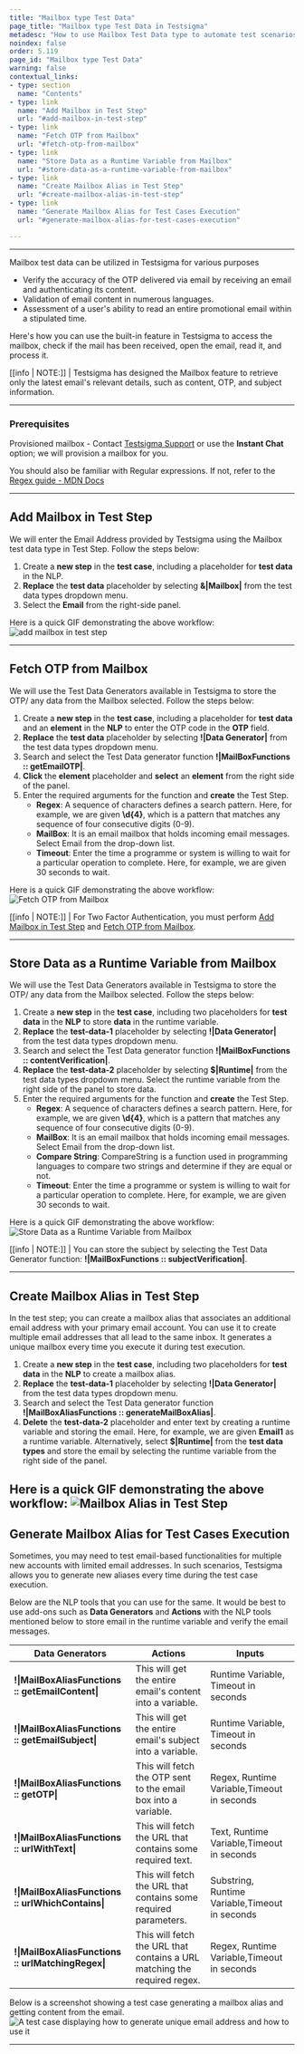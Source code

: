 ```yaml
---
title: "Mailbox type Test Data"
page_title: "Mailbox type Test Data in Testsigma"
metadesc: "How to use Mailbox Test Data type to automate test scenarios that involve Email OTPs for two factor authentication"
noindex: false
order: 5.119
page_id: "Mailbox type Test Data"
warning: false
contextual_links:
- type: section
  name: "Contents"
- type: link
  name: "Add Mailbox in Test Step"
  url: "#add-mailbox-in-test-step"
- type: link
  name: "Fetch OTP from Mailbox"
  url: "#fetch-otp-from-mailbox"
- type: link
  name: "Store Data as a Runtime Variable from Mailbox"
  url: "#store-data-as-a-runtime-variable-from-mailbox"
- type: link
  name: "Create Mailbox Alias in Test Step"
  url: "#create-mailbox-alias-in-test-step"
- type: link
  name: "Generate Mailbox Alias for Test Cases Execution"
  url: "#generate-mailbox-alias-for-test-cases-execution"

---
```


---

Mailbox test data can be utilized in Testsigma for various purposes

* Verify the accuracy of the OTP delivered via email by receiving an email and authenticating its content. 
* Validation of email content in numerous languages.
* Assessment of a user's ability to read an entire promotional email within a stipulated time.

Here's how you can use the built-in feature in Testsigma to access the mailbox, check if the mail has been received, open the email, read it, and process it.

[[info | NOTE:]]
| Testsigma has designed the Mailbox feature to retrieve only the latest email's relevant details, such as content, OTP, and subject information.

---

### **Prerequisites**

Provisioned mailbox - Contact [Testsigma Support](mailto:support@testsigma.com) or use the **Instant Chat** option; we will provision a mailbox for you.

You should also be familiar with Regular expressions. If not, refer to the [Regex guide - MDN Docs](https://developer.mozilla.org/en-US/docs/Web/JavaScript/Guide/Regular_Expressions)

---

## **Add Mailbox in Test Step**

We will enter the Email Address provided by Testsigma using the Mailbox test data type in Test Step. Follow the steps below:

1. Create a **new step** in the **test case**, including a placeholder for **test data** in the NLP.
2. **Replace** the **test data** placeholder by selecting **&|Mailbox|** from the test data types dropdown menu.
3. Select the **Email** from the right-side panel.

Here is a quick GIF demonstrating the above workflow:
![add mailbox in test step](https://s3.amazonaws.com/static-docs.testsigma.com/new_images/projects/overview/add_Mailbox_ts.gif)

---

## **Fetch OTP from Mailbox** 

We will use the Test Data Generators available in Testsigma to store the OTP/ any data from the Mailbox selected. Follow the steps below:

1. Create a **new step** in the **test case**, including a placeholder for **test data** and an **element** in the **NLP** to enter the OTP code in the **OTP** field.
2. **Replace** the **test data** placeholder by selecting **!|Data Generator|** from the test data types dropdown menu.
3. Search and select the Test Data generator function **!|MailBoxFunctions :: getEmailOTP|**.
4. **Click** the **element** placeholder and **select** an **element** from the right side of the panel.
5. Enter the required arguments for the function and **create** the Test Step.
    - **Regex**: A sequence of characters defines a search pattern. Here, for example, we are given **\d{4}**, which is a pattern that matches any sequence of four consecutive digits (0-9).
    -  **MailBox**: It is an email mailbox that holds incoming email messages. Select Email from the drop-down list.
    -  **Timeout**: Enter the time a programme or system is willing to wait for a particular operation to complete. Here, for example, we are given 30 seconds to wait.

Here is a quick GIF demonstrating the above workflow:
![Fetch OTP from Mailbox](https://s3.amazonaws.com/static-docs.testsigma.com/new_images/projects/overview/fetchotp_mb_ts.gif)

[[info | NOTE:]]
| For Two Factor Authentication, you must perform [Add Mailbox in Test Step](https://testsigma.com/docs/test-data/types/mailbox/#add-mailbox-in-test-step) and [Fetch OTP from Mailbox](https://testsigma.com/docs/test-data/types/mailbox/#fetch-otp-from-mailbox).

---

## **Store Data as a Runtime Variable from Mailbox**

We will use the Test Data Generators available in Testsigma to store the OTP/ any data from the Mailbox selected. Follow the steps below:

1. Create a **new step** in the **test case**, including two placeholders for **test data** in the **NLP** to store **data** in the runtime variable.
2. **Replace** the **test-data-1** placeholder by selecting **!|Data Generator|** from the test data types dropdown menu.
3. Search and select the Test Data generator function **!|MailBoxFunctions :: contentVerification|**.
4. **Replace** the **test-data-2** placeholder by selecting **$|Runtime|** from the test data types dropdown menu. Select the runtime variable from the right side of the panel to store data.
5. Enter the required arguments for the function and **create** the Test Step.
    - **Regex**: A sequence of characters defines a search pattern. Here, for example, we are given **\d{4}**, which is a pattern that matches any sequence of four consecutive digits (0-9).
    -  **MailBox**: It is an email mailbox that holds incoming email messages. Select Email from the drop-down list.
    -  **Compare String**: CompareString is a function used in programming languages to compare two strings and determine if they are equal or not.
    -  **Timeout**: Enter the time a programme or system is willing to wait for a particular operation to complete. Here, for example, we are given 30 seconds to wait.

Here is a quick GIF demonstrating the above workflow:
![Store Data as a Runtime Variable from Mailbox](https://s3.amazonaws.com/static-docs.testsigma.com/new_images/projects/overview/storeruntime_mb_ts.gif)

[[info | NOTE:]]
| You can store the subject by selecting the Test Data Generator function: **!|MailBoxFunctions :: subjectVerification|**.

---

## **Create Mailbox Alias in Test Step**

In the test step; you can create a mailbox alias that associates an additional email address with your primary email account. You can use it to create multiple email addresses that all lead to the same inbox. It generates a unique mailbox every time you execute it during test execution.

1. Create a **new step** in the **test case**, including two placeholders for **test data** in the **NLP** to create a mailbox alias.
2. **Replace** the **test-data-1** placeholder by selecting **!|Data Generator|** from the test data types dropdown menu.
3. Search and select the Test Data generator function **!|MailBoxAliasFunctions :: generateMailBoxAlias|**.
4. **Delete** the **test-data-2** placeholder and enter text by creating a runtime variable and storing the email. Here, for example, we are given **Email1** as a runtime variable. Alternatively, select **$|Runtime|** from the **test data types** and store the email by selecting the runtime variable from the right side of the panel.

Here is a quick GIF demonstrating the above workflow:
![Mailbox Alias in Test Step](https://s3.amazonaws.com/static-docs.testsigma.com/new_images/projects/overview/mailboxalias_ts.gif)
---

## **Generate Mailbox Alias for Test Cases Execution**

Sometimes, you may need to test email-based functionalities for multiple new accounts with limited email addresses. In such scenarios, Testsigma allows you to generate new aliases every time during the test case execution.

Below are the NLP tools that you can use for the same. It would be best to use add-ons such as **Data Generators** and **Actions** with the NLP tools mentioned below to store email in the runtime variable and verify the email messages.


|**Data Generators**|**Actions**|**Inputs**|
|---|---|---|
|**!\|MailBoxAliasFunctions :: getEmailContent\|**|This will get the entire email's content into a variable.|Runtime Variable, Timeout in seconds|
|**!\|MailBoxAliasFunctions :: getEmailSubject\|**|This will get the entire email's subject into a variable.|Runtime Variable, Timeout in seconds|
|**!\|MailBoxAliasFunctions :: getOTP\|**|This will fetch the OTP sent to the email box into a variable.|Regex, Runtime Variable,Timeout in seconds|
|**!\|MailBoxAliasFunctions :: urlWithText\|**|This will fetch the URL that contains some required text.|Text, Runtime Variable,Timeout in seconds|
|**!\|MailBoxAliasFunctions :: urlWhichContains\|**|This will fetch the URL that contains some required parameters.|Substring, Runtime Variable,Timeout in seconds|
|**!\|MailBoxAliasFunctions :: urlMatchingRegex\|**|This will fetch the URL that contains a URL matching the required regex.|Regex, Runtime Variable,Timeout in seconds|

Below is a screenshot showing a test case generating a mailbox alias and getting content from the email.
![A test case displaying how to generate unique email address and how to use it](https://s3.amazonaws.com/static-docs.testsigma.com/new_images/test-data/types/mailbox/generate-unique-email.png)

---
